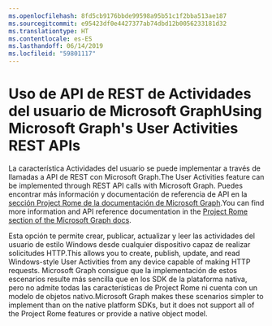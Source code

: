 ```yaml
---
ms.openlocfilehash: 8fd5cb9176bbde99598a95b51c1f2bba513ae187
ms.sourcegitcommit: e95423df0e4427377ab74dbd12b0056233181d32
ms.translationtype: HT
ms.contentlocale: es-ES
ms.lasthandoff: 06/14/2019
ms.locfileid: "59801117"
---
```

# <a name="using-microsoft-graphs-user-activities-rest-apis"></a><span data-ttu-id="7ec06-101">Uso de API de REST de Actividades del usuario de Microsoft Graph</span><span class="sxs-lookup"><span data-stu-id="7ec06-101">Using Microsoft Graph's User Activities REST APIs</span></span>

<span data-ttu-id="7ec06-102">La característica Actividades del usuario se puede implementar a través de llamadas a API de REST con Microsoft Graph.</span><span class="sxs-lookup"><span data-stu-id="7ec06-102">The User Activities feature can be implemented through REST API calls with Microsoft Graph.</span></span> <span data-ttu-id="7ec06-103">Puedes encontrar más información y documentación de referencia de API en la [sección Project Rome de la documentación de Microsoft Graph](https://developer.microsoft.com/graph/docs/api-reference/beta/resources/project_rome_overview#activities).</span><span class="sxs-lookup"><span data-stu-id="7ec06-103">You can find more information and API reference documentation in the [Project Rome section of the Microsoft Graph docs](https://developer.microsoft.com/graph/docs/api-reference/beta/resources/project_rome_overview#activities).</span></span>

<span data-ttu-id="7ec06-104">Esta opción te permite crear, publicar, actualizar y leer las actividades del usuario de estilo Windows desde cualquier dispositivo capaz de realizar solicitudes HTTP.</span><span class="sxs-lookup"><span data-stu-id="7ec06-104">This allows you to create, publish, update, and read Windows-style User Activities from any device capable of making HTTP requests.</span></span> <span data-ttu-id="7ec06-105">Microsoft Graph consigue que la implementación de estos escenarios resulte más sencilla que en los SDK de la plataforma nativa, pero no admite todas las características de Project Rome ni cuenta con un modelo de objetos nativo.</span><span class="sxs-lookup"><span data-stu-id="7ec06-105">Microsoft Graph makes these scenarios simpler to implement than on the native platform SDKs, but it does not support all of the Project Rome features or provide a native object model.</span></span>